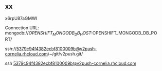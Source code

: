 ## xx  ##

x6rpU87aGMWl


Connection URL: mongodb://$OPENSHIFT_MONGODB_DB_HOST:$OPENSHIFT_MONGODB_DB_PORT/



ssh://5379c94f4382ecbf8100009b@v2push-cornelia.rhcloud.com/~/git/v2push.git/

ssh 5379c94f4382ecbf8100009b@v2push-cornelia.rhcloud.com
